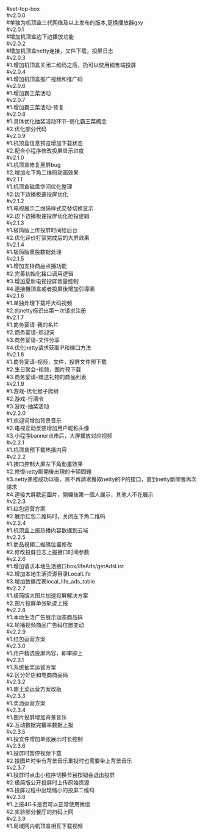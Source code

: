 #set-top-box</br>
#v2.0.0</br>
#单独为机顶盒三代网络及以上发布的版本,更换播放器gsy</br>
#v2.0.1</br>
#增加机顶盒边下边播放功能</br>
#v2.0.2</br>
#增加机顶盒netty连接，文件下载，投屏日志</br>
#v2.0.3</br>
#1.增加机顶盒关闭二维码之后，扔可以使用销售端投屏</br>
#v2.0.4</br>
#1.增加机顶盒推广视频和推广码</br>
#v2.0.6</br>
#1.增加霸王菜活动</br>
#v2.0.7</br>
#1.增加霸王菜活动-修复</br>
#v2.0.8</br>
#1.具体优化抽奖活动环节-弱化霸王菜概念</br>
#2.优化部分代码</br>
#v2.0.9</br>
#1.机顶盒信息预览增加下载状态</br>
#2.配合小程序修改投屏显示进度</br>
#v2.1.0</br>
#1.机顶盒修复黑屏bug</br>
#2.增加左下角二维码动画效果</br>
#v2.1.1</br>
#1.机顶盒磁盘空间优化整理</br>
#2.边下边播极速投屏优化</br>
#v2.1.2</br>
#1.电视展示二维码样式交替切换显示</br>
#2.边下边播极速投屏优化抢投逻辑</br>
#v2.1.3</br>
#1.极简版上传投屏时间给后台</br>
#2.优化评价打赏完成后的大屏效果</br>
#v2.1.4</br>
#1.极简版重投数据处理</br>
#v2.1.5</br>
#1.增加支持商品点播功能</br>
#2.完善初始化接口调用逻辑</br>
#3.增加夏新电视投屏音量控制</br>
#4.連接機頂盒或者投屏後增加引導圖</br>
#v2.1.6</br>
#1.单独处理下载呼大码视频</br>
#2.向netty标识出第一次请求注册</br>
#v2.1.7</br>
#1.商务宴请-我的名片</br>
#2.商务宴请-欢迎词</br>
#3.商务宴请-文件分享</br>
#4.优化netty请求获取IP和端口方法<br>
#v2.1.8</br>
#1.商务宴请-视频，文件，投屏文件预下载</br>
#2.生日聚会-视频，图片预下载</br>
#3.商务宴请-赠送礼物的商品列表<br>
#v2.1.9</br>
#1.游戏-优化猴子爬树</br>
#2.游戏-行酒令</br>
#3.游戏-抽奖活动<br>
#v2.2.0</br>
#1.欢迎词增加背景音乐</br>
#2.电视互动反馈增加用户昵称头像</br>
#3.小程序banner点击后，大屏播放对应视频</br>
#v2.2.1</br>
#1.机顶盒预下载热播内容</br>
#v2.2.2</br>
#1.接口控制大屏左下角動畫效果</br>
#2.修復netty斷開後出現的卡頓問題</br>
#3.netty連接成功以後，將不再請求獲取netty的IP的接口，直到netty斷開會再次請求</br>
#4.連接大屏歡迎圖片，開機後第一個人展示，其他人不在展示</br>
#v2.2.3</br>
#1.红包运营方案</br>
#2.展示红包二维码时，关闭左下角二维码</br>
#v2.2.4</br>
#1.机顶盒上报热播内容数据到云端</br>
#v2.2.5</br>
#1.商品視頻二維碼位置修改</br>
#2.修改投屏日志上报接口时间参数</br>
#v2.2.6</br>
#1.增加请求本地生活接口box/lifeAds/getAdsList</br>
#2.增加本地生活资源目录LocalLife</br>
#3.增加数据库表local_life_ads_table</br>
#v2.2.7</br>
#1.极简版大图片加速投屏解决方案</br>
#2.图片投屏单张轨迹上报</br>
#v2.2.8</br>
#1.本地生活广告展示动态商品码</br>
#2.轮播视频商品广告码位置变动</br>
#v2.2.9</br>
#1.红包运营方案</br>
#v2.3.0</br>
#1.用户精选投屏内容，即审即上</br>
#v2.3.1</br>
#1.系统抽奖运营方案</br>
#2.区分好店和电商商品码</br>
#v2.3.2</br>
#1.霸王菜运营方案改版</br>
#v2.3.3</br>
#1.卖酒运营方案</br>
#v2.3.4</br>
#1.图片投屏增加背景音乐</br>
#2.互动数据完播率数据上报</br>
#v2.3.5</br>
#1.投文件增加单张展示时长控制</br>
#v2.3.6</br>
#1.投屏时暂停视频下载</br>
#2.投图片时带有背景音乐重投时也需要带上背景音乐</br>
#v2.3.7</br>
#1.投屏时点击小程序切换节目按钮会退出投屏</br>
#2.极简版公开投屏时上传原始资源</br>
#3.投屏过程中出现缩小的投屏二维码</br>
#v2.3.8</br>
#1.上报4G卡是否可以正常使用微信</br>
#2.实验部分餐厅的扫码上网</br>
#v2.3.9</br>
#1.局域网内机顶盒相互下载视频</br>